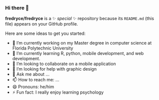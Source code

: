 ### Hi there 👋

**fredryce/fredryce** is a ✨ _special_ ✨ repository because its `README.md` (this file) appears on your GitHub profile.

Here are some ideas to get you started:

- 🔭 I’m currently working on my Master degree in computer science at Florida Polytechnic University
- 🌱 I’m currently learning R, python, mobile development, and web development.
- 👯 I’m looking to collaborate on a mobile application
- 🤔 I’m looking for help with graphic design
- 💬 Ask me about ...
- 📫 How to reach me: ...
- 😄 Pronouns: he/him
- ⚡ Fun fact: I really enjoy learning psychology
